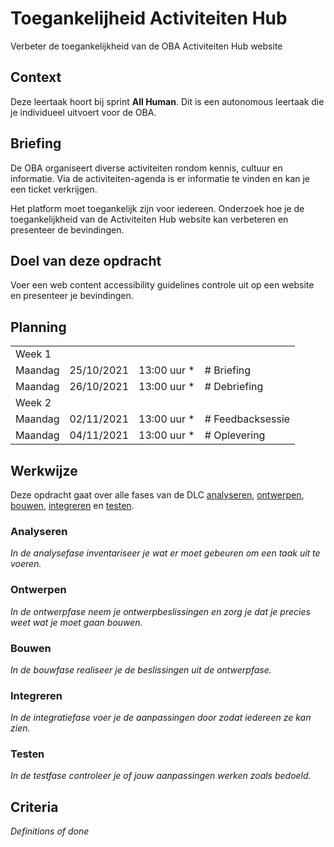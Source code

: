 # Toegankelijheid Activiteiten Hub

Verbeter de toegankelijkheid van de OBA Activiteiten Hub website

## Context

Deze leertaak hoort bij sprint **All Human**. Dit is een autonomous leertaak die je individueel uitvoert voor de OBA.


## Briefing
De OBA organiseert diverse activiteiten rondom kennis, cultuur en informatie. Via de activiteiten-agenda is er informatie te vinden en kan je een ticket verkrijgen.

Het platform moet toegankelijk zijn voor iedereen. Onderzoek hoe je de toegankelijkheid van de Activiteiten Hub website kan verbeteren en presenteer de bevindingen. 

## Doel van deze opdracht

Voer een web content accessibility guidelines controle uit op een website en presenteer je bevindingen.

## Planning

<table>
    <tr>
        <td colspan="4">Week 1</td>
    </tr>
    <tr>
        <td>Maandag</td>
        <td>25/10/2021</td>
        <td>13:00 uur *</td>
        <td># Briefing</td>
    </tr>
    <tr>
        <td>Maandag</td>
        <td>26/10/2021</td>
        <td>13:00 uur *</td>
        <td># Debriefing</td>
    </tr>
    <tr style="background-color:white">
        <td colspan="4">Week 2</td>
    </tr>
    <tr>
        <td>Maandag</td>
        <td>02/11/2021</td>
        <td>13:00 uur *</td>
        <td># Feedbacksessie</td>
    </tr>
    <tr>
        <td>Maandag</td>
        <td>04/11/2021</td>
        <td>13:00 uur *</td>
        <td># Oplevering</td>
    </tr>
</table>

## Werkwijze
Deze opdracht gaat over alle fases van de DLC [analyseren](#analyseren), [ontwerpen](#ontwerpen), [bouwen](#bouwen), [integreren](#integreren) en [testen](#testen).

### Analyseren
*In de analysefase inventariseer je wat er moet gebeuren om een taak uit te voeren.*

### Ontwerpen
*In de ontwerpfase neem je ontwerpbeslissingen en zorg je dat je precies weet wat je moet gaan bouwen.*

### Bouwen
*In de bouwfase realiseer je de beslissingen uit de ontwerpfase.*

### Integreren
*In de integratiefase voer je de aanpassingen door zodat iedereen ze kan zien.*

### Testen
*In de testfase controleer je of jouw aanpassingen werken zoals bedoeld.*

## Criteria
*Definitions of done*
